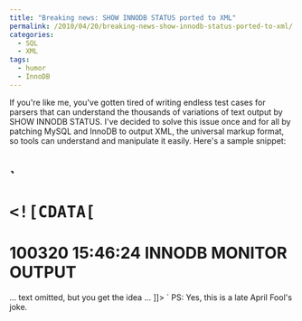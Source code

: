 ```yaml
---
title: "Breaking news: SHOW INNODB STATUS ported to XML"
permalink: /2010/04/20/breaking-news-show-innodb-status-ported-to-xml/
categories:
  - SQL
  - XML
tags:
  - humor
  - InnoDB
---
```

If you're like me, you've gotten tired of writing endless test cases for parsers that can understand the thousands of variations of text output by SHOW INNODB STATUS. I've decided to solve this issue once and for all by patching MySQL and InnoDB to output XML, the universal markup format, so tools can understand and manipulate it easily. Here's a sample snippet:

`<pre><status><![CDATA[
=====================================
100320 15:46:24 INNODB MONITOR OUTPUT
=====================================
... text omitted, but you get the idea ...
]]>
</status></pre>` 
PS: Yes, this is a late April Fool's joke.
